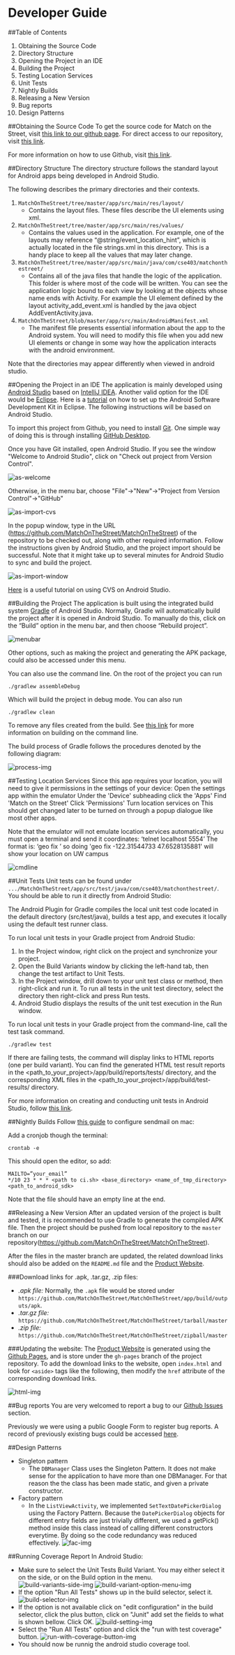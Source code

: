 # Developer Guide

##Table of Contents
1. Obtaining the Source Code
2. Directory Structure
3. Opening the Project in an IDE
4. Building the Project
5. Testing Location Services
6. Unit Tests
7. Nightly Builds
8. Releasing a New Version
9. Bug reports
10. Design Patterns

##Obtaining the Source Code
To get the source code for Match on the Street, visit [this link to our github page](http://matchonthestreet.github.io/MatchOnTheStreet/). For direct access to our repository, visit [this link](https://github.com/MatchOnTheStreet/MatchOnTheStreet). 

For more information on how to use Github, visit [this link](https://help.github.com/).

##Directory Structure
The directory structure follows the standard layout for Android apps being developed in Android Studio.

The following describes the primary directories and their contexts.

1. `MatchOnTheStreet/tree/master/app/src/main/res/layout/`
	* Contains the layout files. These files describe the UI elements using xml.
2. `MatchOnTheStreet/tree/master/app/src/main/res/values/`
	* Contains the values used in the application. For example, one of the
	layouts may reference “@string/event_location_hint”, which is actually
	located in the file strings.xml in this directory. This is a handy place to keep all the values
	that may later change.
3. `MatchOnTheStreet/tree/master/app/src/main/java/com/cse403/matchonthestreet/`
	* Contains all of the java files that handle the logic of the application. This folder is
	where most of the code will be written. You can see the application logic bound to
	each view by looking at the objects whose name ends with Activity. For example
	the UI element defined by the layout activity_add_event.xml is handled by the java
	object AddEventActivity.java.
4. `MatchOnTheStreet/blob/master/app/src/main/AndroidManifest.xml`
	* The manifest file presents essential information about the app to the Android system.
	You will need to modify this file when you add new UI elements or change in some way
	how the application interacts with the android environment.

Note that the directories may appear differently when viewed in android studio.

##Opening the Project in an IDE
The application is mainly developed using [Android Studio](https://developer.android.com/tools/studio/index.html) based on [IntelliJ IDEA](https://www.jetbrains.com/idea/). Another valid option for the IDE would be [Eclipse](https://eclipse.org/). Here is a [tutorial](http://www.instructables.com/id/How-To-Setup-Eclipse-for-Android-App-Development/) on how to set up the Android Software Development Kit in Eclipse. The following instructions will be based on Android Studio.

To import this project from Github, you need to install [Git](https://git-scm.com/). One simple way of doing this is through installing [GitHub Desktop](https://desktop.github.com/).

Once you have Git installed, open Android Studio. If you see the window "Welcome to Android Studio", click on "Check out project from Version Control".

![as-welcome](https://github.com/MatchOnTheStreet/Docs/blob/master/img/5-opening-checkout.png)

Otherwise, in the menu bar, choose "File"->"New"->"Project from Version Control"->"GitHub"

![as-import-cvs](https://github.com/MatchOnTheStreet/Docs/blob/master/img/5-opening-dropdownlist.png)

In the popup window, type in the URL (https://github.com/MatchOnTheStreet/MatchOnTheStreet) of the repository to be checked out, along with other required information. Follow the instructions given by Android Studio, and the project import should be successful. Note that it might take up to several minutes for Android Studio to sync and build the project.

![as-import-window](https://github.com/MatchOnTheStreet/Docs/blob/master/img/5-opening-window.png)

[Here](http://javapapers.com/android/android-studio-git-tutorial/) is a useful tutorial on using CVS on Android Studio.

##Building the Project
The application is built using the integrated build system [Gradle](http://developer.android.com/sdk/installing/studio-build.html) of Android Studio. 
Normally, Gradle will automatically build the project after it is opened in Android Studio. To manually do this, click on the “Build” option in the menu bar, and then choose “Rebuild project”.

![menubar](https://github.com/MatchOnTheStreet/Docs/blob/master/img/1-menubar.png)

Other options, such as making the project and generating the APK package, could also be accessed under this menu.

You can also use the command line. On the root of the project you can run

	./gradlew assembleDebug

Which will build the project in debug mode. You can also run

	./gradlew clean

To remove any files created from the build. 
See [this link](http://developer.android.com/tools/building/building-cmdline.html) for more information on building on the command line.

The build process of Gradle follows the procedures denoted by the following diagram: 

![process-img](https://github.com/MatchOnTheStreet/Docs/blob/master/img/2-diagram.png)

##Testing Location Services
Since this app requires your location, you will need to give it permissions in the settings of your device:
Open the settings app within the emulator
Under the 'Device' subheading click the 'Apps'
Find 'Match on the Street'
Click 'Permissions'
Turn location services on
This should get changed later to be turned on through a popup dialogue like most other apps.

Note that the emulator will not emulate location services automatically, you must open a terminal and send it coordinates:
‘telnet localhost 5554’
The format is: ‘geo fix <longitude> <latitude>’ 
so doing 'geo fix -122.31544733 47.6528135881'  will show your location on UW campus

![cmdline](https://github.com/MatchOnTheStreet/Docs/blob/master/img/3-cmdline.png)

##Unit Tests
Unit tests can be found under `.../MatchOnTheStreet/app/src/test/java/com/cse403/matchonthestreet/`. You should be able to run it directly from Android Studio: 

The Android Plugin for Gradle compiles the local unit test code located in the default directory (src/test/java), builds a test app, and executes it locally using the default test runner class.

To run local unit tests in your Gradle project from Android Studio:

1. In the Project window, right click on the project and synchronize your project.
2. Open the Build Variants window by clicking the left-hand tab, then change the test artifact to Unit Tests.
3. In the Project window, drill down to your unit test class or method, then right-click and run it. To run all tests in the unit test directory, select the directory then right-click and press Run tests.
4. Android Studio displays the results of the unit test execution in the Run window.

To run local unit tests in your Gradle project from the command-line, call the test task command.

`./gradlew test`

If there are failing tests, the command will display links to HTML reports (one per build variant). You can find the generated HTML test result reports in the <path_to_your_project>/app/build/reports/tests/ directory, and the corresponding XML files in the <path_to_your_project>/app/build/test-results/ directory.

For more information on creating and conducting unit tests in Android Studio, follow [this link](http://developer.android.com/training/testing/start/index.html#run-local-tests).

##Nightly Builds
Follow [this guide](http://www.developerfiles.com/how-to-send-emails-from-localhost-mac-os-x-el-capitan/) to configure sendmail on mac:

Add a cronjob though the terminal:
	
	crontab -e

This should open the editor, so add:
	
	MAILTO=”your_email”
	*/10 23 * * * <path to ci.sh> <base_directory> <name_of_tmp_directory> <path_to_android_sdk>

Note that the file should have an empty line at the end.


##Releasing a New Version
After an updated version of the project is built and tested, it is recommended to use Gradle to generate the compiled APK file. Then the project should be pushed from local repository to the `master` branch on our repository(https://github.com/MatchOnTheStreet/MatchOnTheStreet). 

After the files in the master branch are updated, the related download links should also be added on the `README.md` file  and the [Product Website](http://matchonthestreet.github.io/MatchOnTheStreet/).

###Download links for .apk, .tar.gz, .zip files:
* _.apk file:_ Normally, the `.apk` file would be stored under `https://github.com/MatchOnTheStreet/MatchOnTheStreet/app/build/outputs/apk`. 
* _.tar.gz file:_ `https://github.com/MatchOnTheStreet/MatchOnTheStreet/tarball/master`
* _.zip file:_ `https://github.com/MatchOnTheStreet/MatchOnTheStreet/zipball/master`

###Updating the website:
The [Product Website](http://matchonthestreet.github.io/MatchOnTheStreet/) is generated using the [Github Pages](https://pages.github.com/), and is store under the `gh-pages` branch of the project repository.  To add the download links to the website, open `index.html` and look for `<aside>` tags like the following, then modify the `href` attribute of the corresponding download links.

![html-img](https://github.com/MatchOnTheStreet/Docs/blob/master/img/4-html.png)

##Bug reports
You are very welcomed to report a bug to our [Github Issues](https://github.com/MatchOnTheStreet/MatchOnTheStreet/issues) section.

Previously we were using a public Google Form to register bug reports. A record of previously existing bugs could be accessed [here](https://docs.google.com/spreadsheets/d/164tTaI434cTdc8Asoq-i0H_Auo0y6LtOJhLn8qNfMXQ/edit).

##Design Patterns
* Singleton pattern
	* The `DBManager` Class uses the Singleton Pattern. It does not make sense
	for the application to have more than one DBManager. For that reason the
	the class has been made static, and given a private constructor.
* Factory pattern
	* In the `ListViewActivity`, we implemented  `SetTextDatePickerDialog` using the Factory Pattern. Because the `DatePickerDialog` objects for different entry fields are just trivially different, we used a getPick() method inside this class instead of calling different constructors everytime. By doing so the code redundancy was reduced effectively.
![fac-img](https://github.com/MatchOnTheStreet/Docs/blob/master/img/9-factory-pattern.png)

##Running Coverage Report
In Android Studio:

* Make sure to select the Unit Tests Build Variant. You may either select it on the side,
or on the Build option in the menu.
![build-variants-side-img](https://github.com/MatchOnTheStreet/Docs/blob/master/img/build-variants-side-)
![build-variant-option-menu-img](https://github.com/MatchOnTheStreet/Docs/blob/master/img/build-variant-option-menu-)
* If the option "Run All Tests" shows up in the build selector, select it.
![build-selector-img](https://github.com/MatchOnTheStreet/Docs/blob/master/img/build-selector)
* If the option is not available click on "edit configuration" in the build selector, click the
	plus button, click on "Junit" add set the fields to what is shown bellow. Click OK.
![build-setting-img](https://github.com/MatchOnTheStreet/Docs/blob/master/img/build-setting)
* Select the "Run All Tests" option and click the "run with test coverage" button.
![run-with-coverage-button-img](https://github.com/MatchOnTheStreet/Docs/blob/master/img/run-with-coverage-button)
* You should now be runnig the android studio coverage tool.
